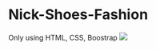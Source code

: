 # Nick-Shoes-Fashion
Only using HTML, CSS, Boostrap
<img src=“https://i.ibb.co/yRN78RW/screenshot-azizul016-github-io-2021-01-21-22-23-29.png”>
